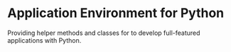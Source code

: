 # Application Environment for Python

Providing helper methods and classes for to develop full-featured applications with Python.
